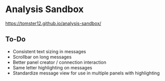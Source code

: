 # Analysis Sandbox

https://tomster12.github.io/analysis-sandbox/

## To-Do

- Consistent text sizing in messages
- Scrollbar on long messages
- Better panel creator / connection interaction
- Same letter highlighting on messages
- Standardize message view for use in multiple panels with highlighting
